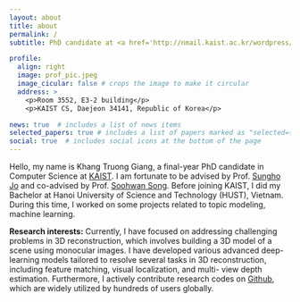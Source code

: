 ```yaml
---
layout: about
title: about
permalink: /
subtitle: PhD candidate at <a href='http://nmail.kaist.ac.kr/wordpress/'>NMAIL, KAIST</a>.

profile:
  align: right
  image: prof_pic.jpeg
  image_cicular: false # crops the image to make it circular
  address: >
    <p>Room 3552, E3-2 building</p>
    <p>KAIST CS, Daejeon 34141, Republic of Korea</p>

news: true  # includes a list of news items
selected_papers: true # includes a list of papers marked as "selected={true}"
social: true  # includes social icons at the bottom of the page
---
```


Hello, my name is Khang Truong Giang, a final-year PhD candidate in Computer Science at [KAIST](https://www.kaist.ac.kr/en/). I am fortunate to be advised by Prof. [Sungho Jo](http://nmail.kaist.ac.kr/wordpress/index.php/professor-jo-sungho/) and co-advised by Prof. [Soohwan Song](https://sites.google.com/view/smrlab/professor). Before joining KAIST, I did my Bachelor at Hanoi University of Science and Technology (HUST), Vietnam. During this time, I worked on some projects related to topic modeling, machine learning.

**Research interests:** Currently, I have focused on addressing challenging problems in 3D reconstruction, which involves building a 3D model of a scene using monocular images. I have developed various advanced deep-learning models tailored to resolve several tasks in 3D reconstruction, including feature matching, visual localization, and multi- view depth estimation. Furthermore, I actively contribute research codes on [Github](https://github.com/TruongKhang), which are widely utilized by hundreds of users globally.
